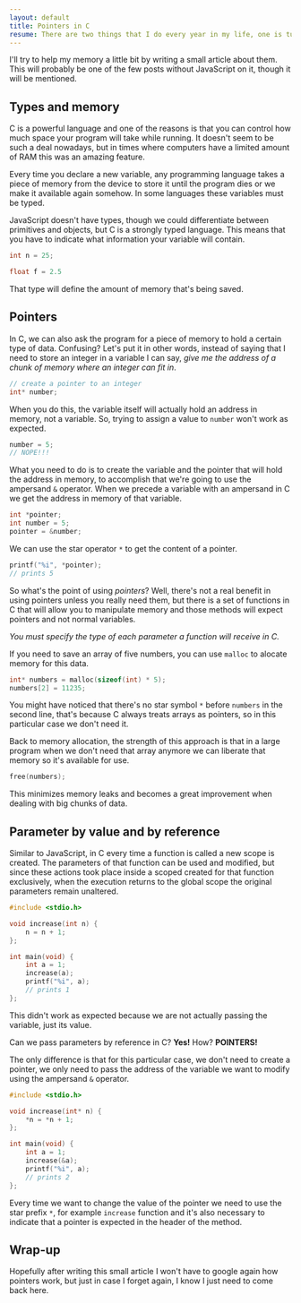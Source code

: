 ```yaml
---
layout: default
title: Pointers in C
resume: There are two things that I do every year in my life, one is turning one year older, the other is trying to remember again how to properly use pointers in C.
---
```


I'll try to help my memory a little bit by writing a small article about them. This will probably be one of the few posts without JavaScript on it, though it will be mentioned.

## Types and memory

C is a powerful language and one of the reasons is that you can control how much space your program will take while running. It doesn't seem to be such a deal nowadays, but in times where computers have a limited amount of RAM this was an amazing feature.

Every time you declare a new variable, any programming language takes a piece of memory from the device to store it until the program dies or we make it available again somehow. In some languages these variables must be typed.

JavaScript doesn't have types, though we could differentiate between primitives and objects, but C is a strongly typed language. This means that you have to indicate what information your variable will contain.

```c
int n = 25;

float f = 2.5
```

That type will define the amount of memory that's being saved.


## Pointers

In C, we can also ask the program for a piece of memory to hold a certain type of data. Confusing? Let's put it in other words, instead of saying that I need to store an integer in a variable I can say, *give me the address of a chunk of memory where an integer can fit in*.

```c
// create a pointer to an integer
int* number;
```

When you do this, the variable itself will actually hold an address in memory, not a variable. So, trying to assign a value to `number` won't work as expected.


```c
number = 5;
// NOPE!!!
```

What you need to do is to create the variable and the pointer that will hold the address in memory, to accomplish that we're going to use the ampersand `&` operator. When we precede a variable with an ampersand in C we get the address in memory of that variable.

```c
int *pointer;
int number = 5;
pointer = &number;
```

We can use the star operator `*` to get the content of a pointer.

```c
printf("%i", *pointer);
// prints 5
```

So what's the point of using *pointers*? Well, there's not a real benefit in using pointers unless you really need them, but there is a set of functions in C that will allow you to manipulate memory and those methods will expect pointers and not normal variables.

*You must specify the type of each parameter a function will receive in C.*

If you need to save an array of five numbers, you can use `malloc` to alocate memory for this data.

```c
int* numbers = malloc(sizeof(int) * 5);
numbers[2] = 11235;
```

You might have noticed that there's no star symbol `*` before `numbers` in the second line, that's because C always treats arrays as pointers, so in this particular case we don't need it.

Back to memory allocation, the strength of this approach is that in a large program when we don't need that array anymore we can liberate that memory so it's available for use.

```c
free(numbers);
```

This minimizes memory leaks and becomes a great improvement when dealing with big chunks of data.


## Parameter by value and by reference

Similar to JavaScript, in C every time a function is called a new scope is created. The parameters of that function can be used and modified, but since these actions took place inside a scoped created for that function exclusively, when the execution returns to the global scope the original parameters remain unaltered.

```c
#include <stdio.h>

void increase(int n) {
    n = n + 1;    
};

int main(void) {
    int a = 1;
    increase(a);
    printf("%i", a);
    // prints 1
};
```

This didn't work as expected because we are not actually passing the variable, just its value.

Can we pass parameters by reference in C? **Yes!** How? **POINTERS!**

The only difference is that for this particular case, we don't need to create a pointer, we only need to pass the address of the variable we want to modify using the ampersand `&` operator.

```c
#include <stdio.h>

void increase(int* n) {
    *n = *n + 1;    
};

int main(void) {
    int a = 1;
    increase(&a);
    printf("%i", a);
    // prints 2
};
```

Every time we want to change the value of the pointer we need to use the star prefix `*`, for example `increase` function and it's also necessary to indicate that a pointer is expected in the header of the method.

## Wrap-up

Hopefully after writing this small article I won't have to google again how pointers work, but just in case I forget again, I know I just need to come back here.




